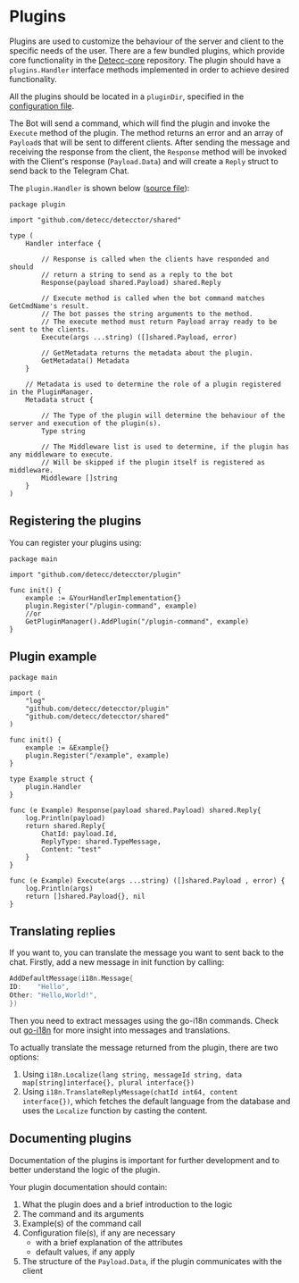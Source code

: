 # Plugins

Plugins are used to customize the behaviour of the server and client to the specific needs of the user. There are a few
bundled plugins, which provide core functionality in the [Detecc-core](https://github.com/detecc/detecc-core)
repository. The plugin should have a `plugins.Handler` interface methods implemented in order to achieve desired
functionality.

All the plugins should be located in a `pluginDir`, specified in the [configuration file](../config.yaml).

The Bot will send a command, which will find the plugin and invoke the `Execute` method of the plugin. The method
returns an error and an array of `Payload`s that will be sent to different clients. After sending the message and
receiving the response from the client, the `Response` method will be invoked with the Client's
response (`Payload.Data`) and will create a `Reply` struct to send back to the Telegram Chat.

The `plugin.Handler` is shown below ([source file](../server/plugin/plugins.go)):

```golang
package plugin

import "github.com/detecc/detecctor/shared"

type (
	Handler interface {

		// Response is called when the clients have responded and should
		// return a string to send as a reply to the bot
		Response(payload shared.Payload) shared.Reply

		// Execute method is called when the bot command matches GetCmdName's result.
		// The bot passes the string arguments to the method.
		// The execute method must return Payload array ready to be sent to the clients.
		Execute(args ...string) ([]shared.Payload, error)

		// GetMetadata returns the metadata about the plugin.
		GetMetadata() Metadata
	}

	// Metadata is used to determine the role of a plugin registered in the PluginManager.
	Metadata struct {

		// The Type of the plugin will determine the behaviour of the server and execution of the plugin(s).
		Type string

		// The Middleware list is used to determine, if the plugin has any middleware to execute.
		// Will be skipped if the plugin itself is registered as middleware.
		Middleware []string
	}
)
```

## Registering the plugins

You can register your plugins using:

```golang
package main

import "github.com/detecc/detecctor/plugin"

func init() {
	example := &YourHandlerImplementation{}
	plugin.Register("/plugin-command", example)
	//or
	GetPluginManager().AddPlugin("/plugin-command", example)
}
```

## Plugin example

```golang 
package main

import (
	"log"
	"github.com/detecc/detecctor/plugin"
	"github.com/detecc/detecctor/shared"
)

func init() {
	example := &Example{}
	plugin.Register("/example", example)
}

type Example struct {
	plugin.Handler
}

func (e Example) Response(payload shared.Payload) shared.Reply{
	log.Println(payload)
	return shared.Reply{
	    ChatId: payload.Id, 
	    ReplyType: shared.TypeMessage, 
	    Content: "test"
	}
}

func (e Example) Execute(args ...string) ([]shared.Payload , error) {
	log.Println(args)
	return []shared.Payload{}, nil
}
```

## Translating replies

If you want to, you can translate the message you want to sent back to the chat. Firstly, add a new message in init
function by calling:

```go
AddDefaultMessage(i18n.Message{
ID:    "Hello",
Other: "Hello,World!",
})
```

Then you need to extract messages using the go-i18n commands. Check out [go-i18n](https://github.com/nicksnyder/go-i18n)
for more insight into messages and translations.

To actually translate the message returned from the plugin, there are two options:

1. Using `i18n.Localize(lang string, messageId string, data map[string]interface{}, plural interface{})`
2. Using `i18n.TranslateReplyMessage(chatId int64, content interface{})`, which fetches the default language from the
   database and uses the `Localize` function by casting the content.

## Documenting plugins

Documentation of the plugins is important for further development and to better understand the logic of the plugin.

Your plugin documentation should contain:

1. What the plugin does and a brief introduction to the logic
2. The command and its arguments
3. Example(s) of the command call
4. Configuration file(s), if any are necessary
    - with a brief explanation of the attributes
    - default values, if any apply
5. The structure of the `Payload.Data`, if the plugin communicates with the client
